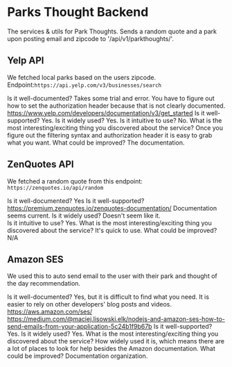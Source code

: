 # Parks Thought Backend

The services & utils for Park Thoughts. Sends a random quote and a park upon posting email and zipcode to '/api/v1/parkthoughts/'.

## Yelp API

We fetched local parks based on the users zipcode.
Endpoint:`https://api.yelp.com/v3/businesses/search`

Is it well-documented? Takes some trial and error. You have to figure out how to set the authorization header because that is not clearly documented.
https://www.yelp.com/developers/documentation/v3/get_started
Is it well-supported? Yes.
Is it widely used? Yes.
Is it intuitive to use? No.
What is the most interesting/exciting thing you discovered about the service? Once you figure out the filtering syntax and authorization header it is easy to grab what you want.
What could be improved? The documentation.

## ZenQuotes API

We fetched a random quote from this endpoint: `https://zenquotes.io/api/random`

Is it well-documented? Yes
Is it well-supported? https://premium.zenquotes.io/zenquotes-documentation/
Documentation seems current.
Is it widely used? Doesn't seem like it.  
Is it intuitive to use? Yes.
What is the most interesting/exciting thing you discovered about the service? It's quick to use.
What could be improved? N/A

## Amazon SES

We used this to auto send email to the user with their park and thought of the day recommendation.

Is it well-documented? Yes, but it is difficult to find what you need. It is easier to rely on other developers' blog posts and videos.
https://aws.amazon.com/ses/
https://medium.com/@maciej.lisowski.elk/nodejs-and-amazon-ses-how-to-send-emails-from-your-application-5c24b1f9b67b
Is it well-supported? Yes.
Is it widely used? Yes.
What is the most interesting/exciting thing you discovered about the service? How widely used it is, which means there are a lot of places to look for help besides the Amazon documentation.
What could be improved? Documentation organization.
